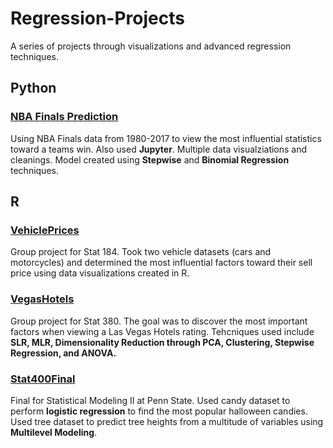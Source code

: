 # Regression-Projects
A series of projects through visualizations and advanced regression techniques.

## Python
### [NBA Finals Prediction](https://github.com/omercanca/Regression-Projects/tree/main/NBA%20Finals%20Prediction)
Using NBA Finals data from 1980-2017 to view the most influential statistics toward a teams win. Also used **Jupyter**. Multiple data visualziations and cleanings. Model created using **Stepwise** and **Binomial Regression** techniques.

## R
### [VehiclePrices](https://github.com/omercanca/Regression-Projects/tree/main/VehiclePrices)
Group project for Stat 184. Took two vehicle datasets (cars and motorcycles) and determined the most influential factors toward their sell price using data visualizations created in R.

### [VegasHotels](https://github.com/omercanca/Regression-Projects/tree/main/VegasHotels)
Group project for Stat 380. The goal was to discover the most important factors when viewing a Las Vegas Hotels rating. Tehcniques used include **SLR, MLR, Dimensionality Reduction through PCA, Clustering, Stepwise Regression, and ANOVA.**

### [Stat400Final](https://github.com/omercanca/Regression-Projects/tree/main/Stat400Final)
Final for Statistical Modeling II at Penn State. Used candy dataset to perform **logistic regression** to find the most popular halloween candies. Used tree dataset to predict tree heights from a multitude of variables using **Multilevel Modeling**.



